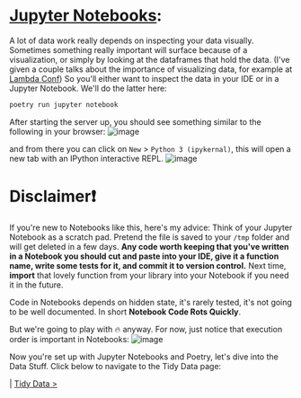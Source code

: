 # [Jupyter Notebooks](https://jupyter.org/try-jupyter/retro/notebooks/?path=notebooks/Intro.ipynb):
A lot of data work really depends on inspecting your data visually. Sometimes something really important will surface because of a visualization, or simply by looking at the dataframes that hold the data. (I've given a couple talks about the importance of visualizing data, for example at [Lambda Conf](https://www.youtube.com/watch?v=TrOBMJOh7Vw)) So you'll either want to inspect the data in your IDE or in a Jupyter Notebook. We'll do the latter here:

```bash
poetry run jupyter notebook
```

After starting the server up, you should see something similar to the following in your browser:
![image](https://github.com/emgrasmeder/tidy-data-crash-course/assets/8107614/25e2b8b0-96e8-4532-8b1e-5356cfccfc4d)

and from there you can click on `New` > `Python 3 (ipykernal)`, this will open a new tab with an IPython interactive REPL.
![image](https://github.com/emgrasmeder/tidy-data-crash-course/assets/8107614/1446d249-3f00-4305-be8c-fa740bf24dd7)


# Disclaimer❗
If you're new to Notebooks like this, here's my advice: Think of your Jupyter Notebook as a scratch pad. Pretend the file is saved to your `/tmp` folder and will get deleted in a few days. 
**Any code worth keeping that you've written in a Notebook you should cut and paste into your IDE, give it a function name, write some tests for it, and commit it to version control.** Next time, __import__ that lovely function from your library into your Notebook if you need it in the future.

Code in Notebooks depends on hidden state, it's rarely tested, it's not going to be well documented. In short **Notebook Code Rots Quickly**. 

But we're going to play with 🔥 anyway. For now, just notice that execution order is important in Notebooks:
![image](https://github.com/emgrasmeder/tidy-data-crash-course/assets/8107614/c71c186b-665f-40fd-a5fb-a0c4a83570bb)

Now you're set up with Jupyter Notebooks and Poetry, let's dive into the Data Stuff. Click below to navigate to the Tidy Data page:

| [Tidy Data >](https://github.com/emgrasmeder/tidy-data-crash-course/blob/main/tidy-data.md)

